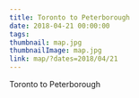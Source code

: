 ```yaml
---
title: Toronto to Peterborough
date: 2018-04-21 00:00:00
tags:
thumbnail: map.jpg
thumbnailImage: map.jpg
link: map/?dates=2018/04/21
---
```

Toronto to Peterborough
<!-- excerpt -->
